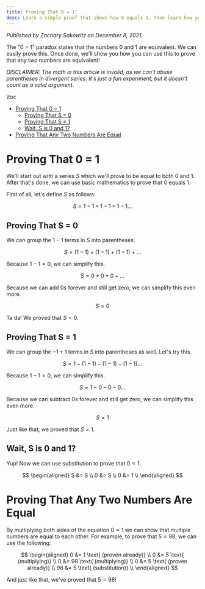 ```yaml
---
title: Proving That 0 = 1!
desc: Learn a simple proof that shows how 0 equals 1, then learn how you can apply it to any two numbers!
---
```


_Published by Zachary Sakowitz on December 8, 2021._

The "0 = 1" paradox states that the numbers 0 and 1 are equivalent. We can easily prove this. Once done, we'll show you how you can use this to prove that any two numbers are equivalent!

_DISCLAIMER: The math in this article is invalid, as we can't abuse parentheses in divergent series. It's just a fun experiment, but it doesn't count as a valid argument._

\toc

- [Proving That 0 = 1](#proving-that-0--1)
  - [Proving That S = 0](#proving-that-s--0)
  - [Proving That S = 1](#proving-that-s--1)
  - [Wait, S is 0 and 1?](#wait-s-is-0-and-1)
- [Proving That Any Two Numbers Are Equal](#proving-that-any-two-numbers-are-equal)

# Proving That 0 = 1

We'll start out with a series $S$ which we'll prove to be equal to both 0 and 1. After that's done, we can use basic mathematics to prove that 0 equals 1.

First of all, let's define $S$ as follows:

$$ S = 1 - 1 + 1 - 1 + 1 - 1... $$

## Proving That S = 0

We can group the $1 - 1$ terms in $S$ into parentheses.

$$ S = (1 - 1) + (1 - 1) + (1 - 1) + ... $$

Because $1 - 1 = 0$, we can simplify this.

$$ S = 0 + 0 + 0 + ... $$

Because we can add 0s forever and still get zero, we can simplify this even more.

$$ S = 0 $$

Ta da! We proved that $S = 0$.

## Proving That S = 1

We can group the $-1 + 1$ terms in $S$ into parentheses as well. Let's try this.

$$ S = 1 - (1 - 1) - (1 - 1) - (1 - 1) ... $$

Because $1 - 1 = 0$, we can simplify this.

$$ S = 1 - 0 - 0 - 0 ... $$

Because we can subtract 0s forever and still get zero, we can simplify this even more.

$$ S = 1 $$

Just like that, we proved that $S = 1$.

## Wait, S is 0 and 1?

Yup! Now we can use substitution to prove that $0 = 1$.

$$
\begin{aligned}
S &= S \\
0 &= S \\
0 &= 1 \\
\end{aligned}
$$

# Proving That Any Two Numbers Are Equal

By multiplying both sides of the equation $0 = 1$ we can show that multiple numbers are equal to each other. For example, to prove that $5 = 98$, we can use the following:

$$
\begin{aligned}
0 &= 1 \text{ (proven already)} \\
0 &= 5 \text{ (multiplying)} \\
0 &= 98 \text{ (multiplying)} \\
0 &= 5 \text{ (proven already)} \\
98 &= 5 \text{ (substitution)} \\
\end{aligned}
$$

And just like that, we've proved that $5 = 98$!
